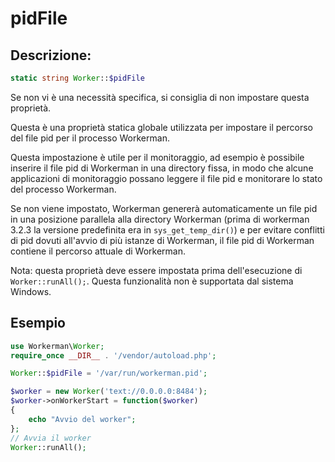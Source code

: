 # pidFile
## Descrizione:
```php
static string Worker::$pidFile
```

Se non vi è una necessità specifica, si consiglia di non impostare questa proprietà.

Questa è una proprietà statica globale utilizzata per impostare il percorso del file pid per il processo Workerman.

Questa impostazione è utile per il monitoraggio, ad esempio è possibile inserire il file pid di Workerman in una directory fissa, in modo che alcune applicazioni di monitoraggio possano leggere il file pid e monitorare lo stato del processo Workerman.

Se non viene impostato, Workerman genererà automaticamente un file pid in una posizione parallela alla directory Workerman (prima di workerman 3.2.3 la versione predefinita era in ```sys_get_temp_dir()```) e per evitare conflitti di pid dovuti all'avvio di più istanze di Workerman, il file pid di Workerman contiene il percorso attuale di Workerman.

Nota: questa proprietà deve essere impostata prima dell'esecuzione di ```Worker::runAll();```. Questa funzionalità non è supportata dal sistema Windows.

## Esempio

```php
use Workerman\Worker;
require_once __DIR__ . '/vendor/autoload.php';

Worker::$pidFile = '/var/run/workerman.pid';

$worker = new Worker('text://0.0.0.0:8484');
$worker->onWorkerStart = function($worker)
{
    echo "Avvio del worker";
};
// Avvia il worker
Worker::runAll();
```
